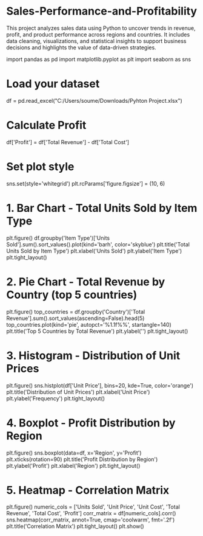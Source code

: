 # Sales-Performance-and-Profitability
This project analyzes sales data using Python to uncover trends in revenue, profit, and product performance across regions and countries. It includes data cleaning, visualizations, and statistical insights to support business decisions and highlights the value of data-driven strategies.

import pandas as pd
import matplotlib.pyplot as plt
import seaborn as sns

# Load your dataset
df = pd.read_excel("C:/Users/soume/Downloads/Pyhton Project.xlsx")

# Calculate Profit
df['Profit'] = df['Total Revenue'] - df['Total Cost']

# Set plot style
sns.set(style='whitegrid')
plt.rcParams['figure.figsize'] = (10, 6)

# 1. Bar Chart - Total Units Sold by Item Type
plt.figure()
df.groupby('Item Type')['Units Sold'].sum().sort_values().plot(kind='barh', color='skyblue')
plt.title('Total Units Sold by Item Type')
plt.xlabel('Units Sold')
plt.ylabel('Item Type')
plt.tight_layout()

# 2. Pie Chart - Total Revenue by Country (top 5 countries)
plt.figure()
top_countries = df.groupby('Country')['Total Revenue'].sum().sort_values(ascending=False).head(5)
top_countries.plot(kind='pie', autopct='%1.1f%%', startangle=140)
plt.title('Top 5 Countries by Total Revenue')
plt.ylabel('')
plt.tight_layout()

# 3. Histogram - Distribution of Unit Prices
plt.figure()
sns.histplot(df['Unit Price'], bins=20, kde=True, color='orange')
plt.title('Distribution of Unit Prices')
plt.xlabel('Unit Price')
plt.ylabel('Frequency')
plt.tight_layout()

# 4. Boxplot - Profit Distribution by Region
plt.figure()
sns.boxplot(data=df, x='Region', y='Profit')
plt.xticks(rotation=90)
plt.title('Profit Distribution by Region')
plt.ylabel('Profit')
plt.xlabel('Region')
plt.tight_layout()

# 5. Heatmap - Correlation Matrix
plt.figure()
numeric_cols = ['Units Sold', 'Unit Price', 'Unit Cost', 'Total Revenue', 'Total Cost', 'Profit']
corr_matrix = df[numeric_cols].corr()
sns.heatmap(corr_matrix, annot=True, cmap='coolwarm', fmt='.2f')
plt.title('Correlation Matrix')
plt.tight_layout()
plt.show()
